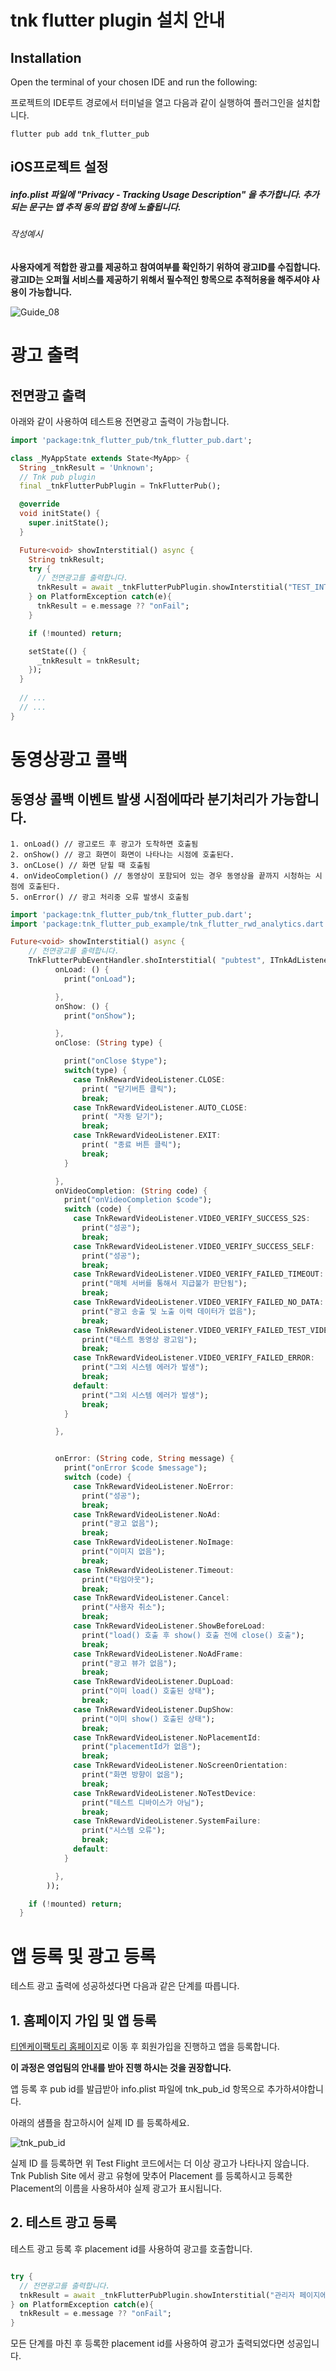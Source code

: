
# tnk flutter plugin 설치 안내

## Installation

Open the terminal of your chosen IDE and run the following:

프로젝트의 IDE루트 경로에서 터미널을 열고 다음과 같이 실행하여 플러그인을 설치합니다.

```
flutter pub add tnk_flutter_pub
```

## iOS프로젝트 설정 

##### info.plist 파일에 "Privacy - Tracking Usage Description" 을 추가합니다. 추가되는 문구는 앱 추적 동의 팝업 창에 노출됩니다.

###### 작성예시

**사용자에게 적합한 광고를 제공하고 참여여부를 확인하기 위하여 광고ID를 수집합니다. 광고ID는 오퍼월 서비스를 제공하기 위해서 필수적인 항목으로 추적허용을 해주셔야 사용이 가능합니다.**

![Guide_08](https://github.com/tnkfactory/ios-sdk-rwd/blob/master/img/Guide_08.png)

# 광고 출력

## 전면광고 출력 

아래와 같이 사용하여 테스트용 전면광고 출력이 가능합니다.

```dart
import 'package:tnk_flutter_pub/tnk_flutter_pub.dart';

class _MyAppState extends State<MyApp> {
  String _tnkResult = 'Unknown';
  // Tnk pub plugin
  final _tnkFlutterPubPlugin = TnkFlutterPub();

  @override
  void initState() {
    super.initState();
  }

  Future<void> showInterstitial() async {
    String tnkResult;
    try {
      // 전면광고를 출력합니다.
      tnkResult = await _tnkFlutterPubPlugin.showInterstitial("TEST_INTERSTITIAL_V") ?? "onFail";
    } on PlatformException catch(e){
      tnkResult = e.message ?? "onFail";
    }

    if (!mounted) return;

    setState(() {
      _tnkResult = tnkResult;
    });
  }
  
  // ...
  // ...
}

```

# 동영상광고 콜백

## 동영상 콜백 이벤트 발생 시점에따라 분기처리가 가능합니다.

```
1. onLoad() // 광고로드 후 광고가 도착하면 호출됨
2. onShow() // 광고 화면이 화면이 나타나는 시점에 호출된다.
3. onCLose() // 화면 닫힐 때 호출됨
4. onVideoCompletion() // 동영상이 포함되어 있는 경우 동영상을 끝까지 시청하는 시점에 호출된다. 
5. onError() // 광고 처리중 오류 발생시 호출됨
```

```dart
import 'package:tnk_flutter_pub/tnk_flutter_pub.dart';
import 'package:tnk_flutter_pub_example/tnk_flutter_rwd_analytics.dart';

Future<void> showInterstitial() async {
    // 전면광고를 출력합니다.
    TnkFlutterPubEventHandler.shoInterstitial( "pubtest", ITnkAdListener(
          onLoad: () {
            print("onLoad");

          },
          onShow: () {
            print("onShow");

          },
          onClose: (String type) {

            print("onClose $type");
            switch(type) {
              case TnkRewardVideoListener.CLOSE:
                print( "닫기버튼 클릭");
                break;
              case TnkRewardVideoListener.AUTO_CLOSE:
                print( "자동 닫기");
                break;
              case TnkRewardVideoListener.EXIT:
                print( "종료 버튼 클릭");
                break;
            }

          },
          onVideoCompletion: (String code) {
            print("onVideoCompletion $code");
            switch (code) {
              case TnkRewardVideoListener.VIDEO_VERIFY_SUCCESS_S2S:
                print("성공");
                break;
              case TnkRewardVideoListener.VIDEO_VERIFY_SUCCESS_SELF:
                print("성공");
                break;
              case TnkRewardVideoListener.VIDEO_VERIFY_FAILED_TIMEOUT:
                print("매체 서버를 통해서 지급불가 판단됨");
                break;
              case TnkRewardVideoListener.VIDEO_VERIFY_FAILED_NO_DATA:
                print("광고 송출 및 노출 이력 데이터가 없음");
                break;
              case TnkRewardVideoListener.VIDEO_VERIFY_FAILED_TEST_VIDEO:
                print("테스트 동영상 광고임");
                break;
              case TnkRewardVideoListener.VIDEO_VERIFY_FAILED_ERROR:
                print("그외 시스템 에러가 발생");
                break;
              default:
                print("그외 시스템 에러가 발생");
                break;
            }

          },


          onError: (String code, String message) {
            print("onError $code $message");
            switch (code) {
              case TnkRewardVideoListener.NoError:
                print("성공");
                break;
              case TnkRewardVideoListener.NoAd:
                print("광고 없음");
                break;
              case TnkRewardVideoListener.NoImage:
                print("이미지 없음");
                break;
              case TnkRewardVideoListener.Timeout:
                print("타임아웃");
                break;
              case TnkRewardVideoListener.Cancel:
                print("사용자 취소");
                break;
              case TnkRewardVideoListener.ShowBeforeLoad:
                print("load() 호출 후 show() 호출 전에 close() 호출");
                break;
              case TnkRewardVideoListener.NoAdFrame:
                print("광고 뷰가 없음");
                break;
              case TnkRewardVideoListener.DupLoad:
                print("이미 load() 호출된 상태");
                break;
              case TnkRewardVideoListener.DupShow:
                print("이미 show() 호출된 상태");
                break;
              case TnkRewardVideoListener.NoPlacementId:
                print("placementId가 없음");
                break;
              case TnkRewardVideoListener.NoScreenOrientation:
                print("화면 방향이 없음");
                break;
              case TnkRewardVideoListener.NoTestDevice:
                print("테스트 디바이스가 아님");
                break;
              case TnkRewardVideoListener.SystemFailure:
                print("시스템 오류");
                break;
              default:
            }

          },
        ));

    if (!mounted) return;
  }

```


# 앱 등록 및 광고 등록

테스트 광고 출력에 성공하셨다면 다음과 같은 단계를 따릅니다.

## 1. 홈페이지 가입 및 앱 등록
[티엔케이팩토리 홈페이지](https://tnkfactory.com/)로 이동 후 회원가입을 진행하고 앱을 등록합니다.

**이 과정은 영업팀의 안내를 받아 진행 하시는 것을 권장합니다.**


앱 등록 후 pub id를 발급받아 info.plist 파일에 tnk_pub_id 항목으로 추가하셔야합니다.

아래의 샘플을 참고하시어 실제 ID 를 등록하세요.

![tnk_pub_id](https://github.com/tnkfactory/ios-pub-sdk/blob/main/img/tnk_pub_id.png)

실제 ID 를 등록하면 위 Test Flight 코드에서는 더 이상 광고가 나타나지 않습니다. Tnk Publish Site 에서 광고 유형에 맞추어 Placement 를 등록하시고 등록한 Placement의 이름을 사용하셔야 실제 광고가 표시됩니다.


## 2. 테스트 광고 등록

테스트 광고 등록 후 placement id를 사용하여 광고를 호출합니다.

```dart

try {
  // 전면광고를 출력합니다.
  tnkResult = await _tnkFlutterPubPlugin.showInterstitial("관리자 페이지에서 등록한 placement id") ?? "onFail";
} on PlatformException catch(e){
  tnkResult = e.message ?? "onFail";
}
```

모든 단계를 마친 후 등록한 placement id를 사용하여 광고가 출력되었다면 성공입니다.

